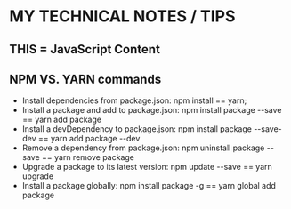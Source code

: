 # MY TECHNICAL NOTES / TIPS

## THIS = JavaScript Content

## NPM VS. YARN commands
- Install dependencies from package.json: npm install == yarn;
- Install a package and add to package.json: npm install package --save == yarn add package
- Install a devDependency to package.json: npm install package --save-dev == yarn add package --dev
- Remove a dependency from package.json: npm uninstall package --save == yarn remove package
- Upgrade a package to its latest version: npm update --save == yarn upgrade
- Install a package globally: npm install package -g == yarn global add package